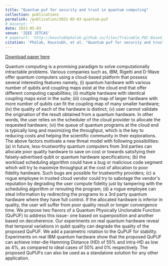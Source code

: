 ```yaml
---
title: "Quantum puf for security and trust in quantum computing"
collection: publications
permalink: /publication/2021-05-03-quantum-puf
# excerpt: ''
date: 2021-05-03
venue: 'IEEE JETCAS'
# paperurl: 'http://koustubhphalak.github.io/files/Trainable_PQC-Based_QRAM_for_Quantum_Storage.pdf'
citation: 'Phalak, Koustubh, et al. "Quantum puf for security and trust in quantum computing." IEEE Journal on Emerging and Selected Topics in Circuits and Systems 11.2 (2021): 333-342.'
---
```


[Download paper here](http://koustubhphalak.github.io/files/Quantum_PUF_for_Security_and_Trust_in_Quantum_Computing.pdf)

Quantum computing is a promising paradigm to solve computationally intractable problems. Various companies such as, IBM, Rigetti and D-Wave offer quantum computers using a cloud-based platform that possess several interesting features namely, (i) quantum hardware with various number of qubits and coupling maps exist at the cloud end that offer different computing capabilities; (ii) multiple hardware with identical coupling maps exist in the suite; (iii) coupling map of larger hardware with more number of qubits can fit the coupling map of many smaller hardware; (iv) the quality of each of the hardware is distinct; (v) user cannot validate the origination of the result obtained from a quantum hardware. In other words, the user relies on the scheduler of the cloud provider to allocate the requested hardware; (vi) the queue of quantum programs at the cloud end is typically long and maximizing the throughput, which is the key to reducing costs and helping the scientific community in their explorations. The above factors motivate a new threat model with following possibilities: (a) in future, less-trustworthy quantum computers from 3rd parties can allocate poor quality hardware to save on cost or towards satisfying their falsely-advertised qubit or quantum hardware specifications; (b) the workload scheduling algorithm could have a bug or malicious code segment which will try to maximize throughput at the cost of allocation to poor fidelity hardware. Such bugs are possible for trustworthy providers; (c) a rogue employee in trusted cloud vendor could try to sabotage the vendor's reputation by degrading the user compute fidelity just by tampering with the scheduling algorithm or rerouting the program; (d) a rogue employee can steal information by redirecting the programs to a 3rd party quantum hardware where they have full control. If the allocated hardware is inferior in quality, the user will suffer from poor quality result or longer convergence time. We propose two flavors of a Quantum Physically Unclonable Function (QuPUF) to address this issue- one based on superposition and another based on decoherence. Our experiments on real quantum hardware reveal that temporal variations in qubit quality can degrade the quality of the proposed QuPUF. We add a parametric rotation to the QuPUF for stability. Experiments on real IBM quantum hardware show that the proposed QuPUF can achieve inter-die Hamming Distance (HD) of 55% and intra-HD as low as 4%, as compared to ideal cases of 50% and 0% respectively. The proposed QuPUFs can also be used as a standalone solution for any other application.